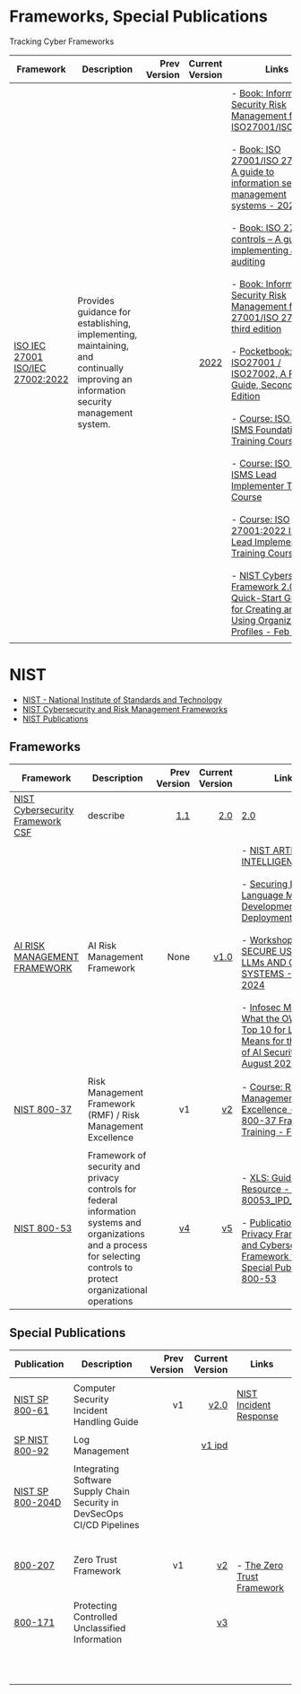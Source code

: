 # Frameworks, Special Publications
Tracking Cyber Frameworks


| Framework | Description | Prev Version | Current Version | Links |
| -------------------------------- | ------------------------------- | --------------: | ---------------: | ---------------------------- |
|                 |             |              |                |        |
| [ISO IEC 27001](https://www.iso.org/standard/27001) <br>[ISO/IEC 27002:2022](https://www.iso.org/standard/75652.html) | Provides guidance for establishing, implementing, maintaining, and continually improving an information security management system. | | [2022](https://www.iso.org/standard/27001) | - [Book: Information Security Risk Management for ISO27001/ISO27002](https://learning.oreilly.com/library/view/information-security-risk/9781849281492/) <br><br>- [Book: ISO 27001/ISO 27002 - A guide to information security management systems - 2023](https://learning.oreilly.com/library/view/iso-27001-iso-27002/9781787784956/) <br><br>- [Book: ISO 27001 controls – A guide to implementing and auditing](https://learning.oreilly.com/library/view/iso-27001-controls/9781787781467/) <br><br>- [Book: Information Security Risk Management for ISO 27001/ISO 27002, third edition](https://learning.oreilly.com/library/view/information-security-risk/9781787781382/) <br><br>- [Pocketbook: ISO27001 / ISO27002, A Pocket Guide, Second Edition](https://learning.oreilly.com/library/view/iso27001-iso27002/9781849285230/) <br><br>- [Course: ISO 27001 ISMS Foundation Training Course](https://learning.oreilly.com/course/iso-27001-isms/9781787782907/) <br><br>- [Course: ISO 27001 ISMS Lead Implementer Training Course](https://learning.oreilly.com/course/iso-27001-isms/9781787783478/) <br><br>- [Course: ISO 27001:2022 ISMS Lead Implementer Training Course](https://learning.oreilly.com/course/iso-27001-2022-isms/9781787785069/) <br><br>- [NIST Cybersecurity Framework 2.0: Quick-Start Guide for Creating and Using Organizational Profiles - Feb 2024](https://www.nist.gov/publications/nist-cybersecurity-framework-20-quick-start-guide-creating-and-using-organizational) |
|                 |             |              |                |        |


# NIST #

- [NIST - National Institute of Standards and Technology](https://csrc.nist.gov/)
- [NIST Cybersecurity and Risk Management Frameworks](https://learning.oreilly.com/course/nist-cybersecurity-and/9781835886502/)
- [NIST Publications](https://www.nist.gov/publications)


## Frameworks ##

| Framework | Description | Prev Version | Current Version | Links |
| -------------------------------- | ------------------------------- | --------------: | ---------------: | ---------------------------- |
| [NIST Cybersecurity Framework CSF](https://www.nist.gov/cyberframework) | describe | [1.1](https://www.nist.gov/cyberframework/csf-11-archive) | [2.0](https://nvlpubs.nist.gov/nistpubs/CSWP/NIST.CSWP.29.pdf) | [2.0](https://nvlpubs.nist.gov/nistpubs/CSWP/NIST.CSWP.29.pdf) |
|                 |             |              |                |        |
| [AI RISK MANAGEMENT FRAMEWORK](https://www.nist.gov/itl/ai-risk-management-framework) | AI Risk Management Framework | None | [v1.0](https://nvlpubs.nist.gov/nistpubs/ai/NIST.AI.100-1.pdf) | - [NIST ARTIFICIAL INTELLIGENCE](https://www.nist.gov/artificial-intelligence) <br><br>- [Securing Large Language Model Development and Deployment](https://www.nist.gov/system/files/documents/2024/02/01/NIST-LLMs-Nick-Hamilton.pdf) <br><br>- [Workshop: SECURE USE OF LLMs AND GEN AI SYSTEMS - Jan 2024](https://www.nist.gov/system/files/documents/2024/01/23/David_Beveridge_NIST%20Jan%202024%20workshop%20on%20Secure%20use%20of%20LLM%20%26%20Gen%20AI%20.pdf) <br><br>- [Infosec Magazine: What the OWASP Top 10 for LLMs Means for the Future of AI Security - August 2023](https://www.infosecurity-magazine.com/news-features/owasp-top-10-llm-means-future-ai/)     |
|                 |             |              |                |        |
| [NIST 800-37](https://www.nist.gov/privacy-framework/nist-sp-800-37) | Risk Management Framework (RMF) / Risk Management Excellence | v1 | [v2](https://www.nist.gov/privacy-framework/nist-sp-800-37) | - [Course: Risk Management Excellence - NIST 800-37 Framework Training - Feb 2024](https://learning.oreilly.com/course/risk-management-excellence/9781835880760/)  |
|                 |             |              |                |        |
| [NIST 800-53](https://www.nist.gov/privacy-framework/nist-sp-800-53) | Framework of security and privacy controls for federal information systems and organizations and a process for selecting controls to protect organizational operations | [v4](https://csrc.nist.gov/pubs/sp/800/53/r4/upd2/final) | [v5](https://www.nist.gov/privacy-framework/nist-privacy-framework-and-cybersecurity-framework-nist-special-publication-800-53) | - [XLS: Guidance Resource - NIST SP 80053_IPD_mapping](https://view.officeapps.live.com/op/view.aspx?src=https%3A%2F%2Fraw.githubusercontent.com%2Fusnistgov%2FPrivacyFrmwkResources%2Fmaster%2Fresources%2Fz%2520Archive%2FNIST%2520SP%2520800-53%2520Guidance%2FGuidance%2520Resource%2520-%2520NIST%2520SP%252080053_IPD_mapping.xlsx&wdOrigin=BROWSELINK) <br><br>- [Publication: NIST Privacy Framework and Cybersecurity Framework to NIST Special Publication 800-53](https://www.nist.gov/privacy-framework/nist-sp-800-53) |



## Special Publications ##

| Publication | Description | Prev Version | Current Version | Links |
| -------------------------------- | ------------------------------- | --------------: | ---------------: | ---------------------------- |
|                 |             |              |                |        |
| [NIST SP 800-61](https://www.nist.gov/privacy-framework/nist-sp-800-61) | Computer Security Incident Handling Guide | v1 | [v2.0](https://csrc.nist.gov/pubs/sp/800/61/r2/final) | [NIST Incident Response](https://csrc.nist.gov/Topics/Security-and-Privacy/security-programs-and-operations/incident-response) |
|                 |             |              |                |        |
| [SP NIST 800-92](https://csrc.nist.gov/Projects/log-management) | Log Management |              | [v1 ipd](https://csrc.nist.gov/pubs/sp/800/92/r1/ipd)               |        |
|                 |             |              |                |        |
|  [NIST SP 800-204D](https://csrc.nist.gov/News/2024/nist-publishes-sp-800204d) | Integrating Software Supply Chain Security in DevSecOps CI/CD Pipelines |             |                |        |
|                 |             |              |                |        |
| [800-207](https://www.nist.gov/publications/zero-trust-architecture) | Zero Trust Framework | v1 | [v2](https://www.nist.gov/publications/zero-trust-architecture) | <br><br>- [The Zero Trust Framework](https://learning.oreilly.com/course/the-zero-trust/9780138251826/) |
|                 |             |              |                |        |
| [800-171](https://csrc.nist.gov/pubs/sp/800/171/r3/fpd) | Protecting Controlled Unclassified Information | | [v3](https://csrc.nist.gov/pubs/sp/800/171/r3/fpd) |        |
|                 |             |              |                |        |
|  |             |              |               |        |
|                 |             |              |                |        |
|                 |             |              |                |        |
|                 |             |              |                |        |
|                 |             |              |                |        |
|                 |             |              |                |        |
|                 |             |              |                |        |
|                 |             |              |                |        |
|                 |             |              |                |        |
|                 |             |              |                |        |
